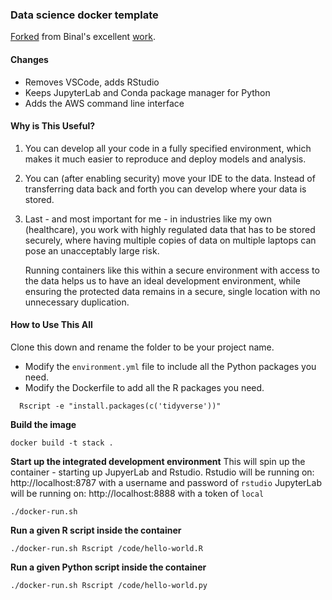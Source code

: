 ### Data science docker template
[Forked](caesarnine/data-science-docker-vscode-template) from Binal's excellent [work](https://binal.pub/2019/04/running-vscode-in-docker/).

#### Changes
- Removes VSCode, adds RStudio  
- Keeps JupyterLab and Conda package manager for Python
- Adds the AWS command line interface

#### Why is This Useful?

1. You can develop all your code in a fully specified environment, which makes it much easier to reproduce and deploy models and analysis.
2. You can (after enabling security) move your IDE to the data. Instead of transferring data back and forth you can develop where your data is stored.
3. Last - and most important for me - in industries like my own (healthcare), you work with highly regulated data that has to be stored securely, where having multiple copies of data on multiple laptops can pose an unacceptably large risk.

    Running containers like this within a secure environment with access to the data helps us to have an ideal development environment, while ensuring the protected data remains in a secure, single location with no unnecessary duplication.

#### How to Use This All

Clone this down and rename the folder to be your project name.
- Modify the `environment.yml` file to include all the Python packages you need.
- Modify the Dockerfile to add all the R packages you need.  

```
  Rscript -e "install.packages(c('tidyverse'))"
```

__Build the image__
```
docker build -t stack .
```

__Start up the integrated development environment__
This will spin up the container - starting up JupyerLab and Rstudio.
Rstudio will be running on:
http://localhost:8787 with a username and password of `rstudio`
JupyterLab will be running on:
http://localhost:8888 with a token of `local`

```
./docker-run.sh
```

__Run a given R script inside the container__
```
./docker-run.sh Rscript /code/hello-world.R
```

__Run a given Python script inside the container__
```
./docker-run.sh Rscript /code/hello-world.py
```
